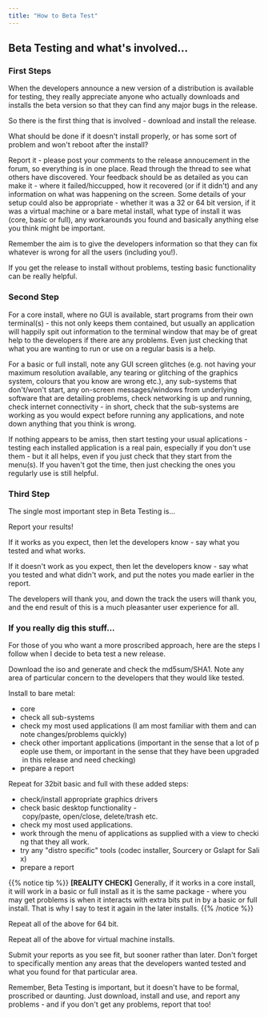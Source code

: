 ```yaml
---
title: "How to Beta Test"
---
```


## Beta Testing and what's involved...

### First Steps

When the developers announce a new version of a distribution is
available for testing, they really appreciate anyone who actually
downloads and installs the beta version so that they can find any major
bugs in the release.

So there is the first thing that is involved - download and install the
release.

What should be done if it doesn't install properly, or has some sort of
problem and won't reboot after the install?

Report it - please post your comments to the release annoucement in the
forum, so everything is in one place. Read through the thread to see
what others have discovered. Your feedback should be as detailed as you
can make it - where it failed/hiccupped, how it recovered (or if it
didn't) and any information on what was happening on the screen. Some
details of your setup could also be appropriate - whether it was a 32 or
64 bit version, if it was a virtual machine or a bare metal install,
what type of install it was (core, basic or full), any workarounds you
found and basically anything else you think might be important.

Remember the aim is to give the developers information so that they can
fix whatever is wrong for all the users (including you!).

If you get the release to install without problems, testing basic
functionality can be really helpful.

### Second Step

For a core install, where no GUI is available, start programs from their
own terminal(s) - this not only keeps them contained, but usually an
application will happily spit out information to the terminal window
that may be of great help to the developers if there are any problems.
Even just checking that what you are wanting to run or use on a regular
basis is a help.

For a basic or full install, note any GUI screen glitches (e.g. not
having your maximum resolution available, any tearing or glitching of
the graphics system, colours that you know are wrong etc.), any
sub-systems that don't/won't start, any on-screen messages/windows from
underlying software that are detailing problems, check networking is up
and running, check internet connectivity - in short, check that the
sub-systems are working as you would expect before running any
applications, and note down anything that you think is wrong.

If nothing appears to be amiss, then start testing your usual
aplications - testing each installed application is a real pain,
especially if you don't use them - but it all helps, even if you just
check that they start from the menu(s). If you haven't got the time,
then just checking the ones you regularly use is still helpful.

### Third Step

The single most important step in Beta Testing is...

Report your results!

If it works as you expect, then let the developers know - say what you
tested and what works.

If it doesn't work as you expect, then let the developers know - say
what you tested and what didn't work, and put the notes you made earlier
in the report.

The developers will thank you, and down the track the users will thank
you, and the end result of this is a much pleasanter user experience for
all.

### If you really dig this stuff...

For those of you who want a more proscribed approach, here are the steps
I follow when I decide to beta test a new release.

Download the iso and generate and check the md5sum/SHA1. Note any area
of particular concern to the developers that they would like tested.

Install to bare metal:

- core
- check all sub-systems
- check my most used applications (I am most familiar with them and can note changes/problems quickly)
- check other important applications (important in the sense that a lot of people use them, or important in the sense that they have been upgraded in this release and need checking)
- prepare a report

Repeat for 32bit basic and full with these added steps:

- check/install appropriate graphics drivers
- check basic desktop functionality - copy/paste, open/close, delete/trash etc.
- check my most used applications.
- work through the menu of applications as supplied with a view to checking that they all work.
- try any "distro specific" tools (codec installer, Sourcery or Gslapt for Salix)
- prepare a report

{{% notice tip %}}
**\[REALITY CHECK\]** Generally, if it works in a core install, it will
work in a basic or full install as it is the same package - where you
may get problems is when it interacts with extra bits put in by a basic
or full install. That is why I say to test it again in the later
installs.
{{% /notice %}}

Repeat all of the above for 64 bit.

Repeat all of the above for virtual machine installs.

Submit your reports as you see fit, but sooner rather than later. Don't
forget to specifically mention any areas that the developers wanted
tested and what you found for that particular area.

Remember, Beta Testing is important, but it doesn't have to be formal,
proscribed or daunting. Just download, install and use, and report any
problems - and if you don't get any problems, report that too!

